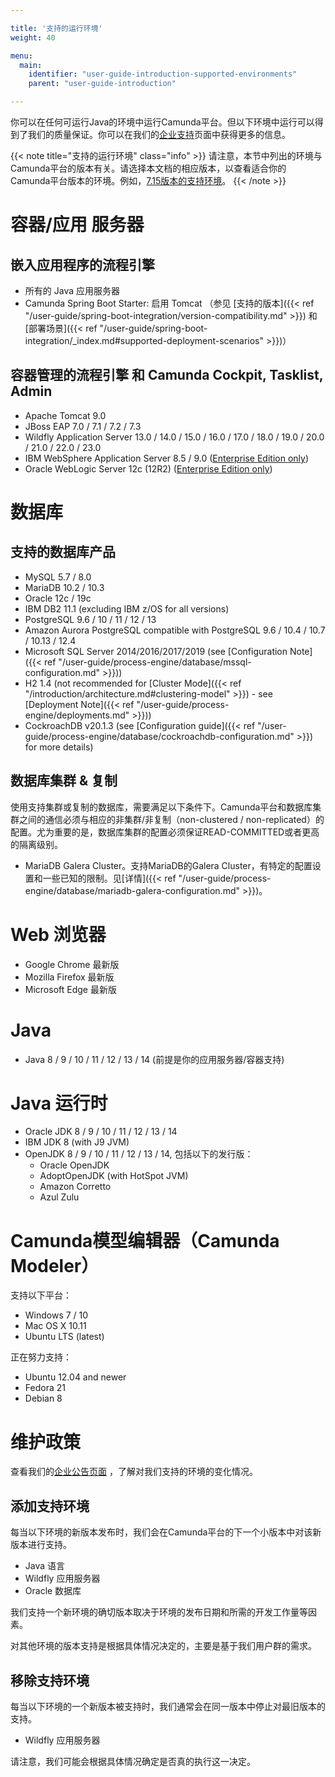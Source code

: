 ```yaml
---

title: '支持的运行环境'
weight: 40

menu:
  main:
    identifier: "user-guide-introduction-supported-environments"
    parent: "user-guide-introduction"

---
```



你可以在任何可运行Java的环境中运行Camunda平台。但以下环境中运行可以得到了我们的质量保证。你可以在我们的[企业支持](http://camunda.com/bpm/enterprise/)页面中获得更多的信息。

{{< note title="支持的运行环境" class="info" >}}
  请注意，本节中列出的环境与Camunda平台的版本有关。请选择本文档的相应版本，以查看适合你的Camunda平台版本的环境。例如，[7.15版本的支持环境](http://docs.camunda.org/7.15/guides/user-guide/#introduction-supported-environments)。
{{< /note >}}


# 容器/应用 服务器

## 嵌入应用程序的流程引擎

* 所有的 Java 应用服务器
* Camunda Spring Boot Starter: 启用 Tomcat （参见 [支持的版本]({{< ref "/user-guide/spring-boot-integration/version-compatibility.md" >}}) 和 [部署场景]({{< ref "/user-guide/spring-boot-integration/_index.md#supported-deployment-scenarios" >}})）

## 容器管理的流程引擎 和 Camunda Cockpit, Tasklist, Admin

* Apache Tomcat 9.0
* JBoss EAP 7.0 / 7.1 / 7.2 / 7.3
* Wildfly Application Server 13.0 / 14.0 / 15.0 / 16.0 / 17.0 / 18.0 / 19.0 / 20.0 / 21.0 / 22.0 / 23.0
* IBM WebSphere Application Server 8.5 / 9.0 ([Enterprise Edition only](http://camunda.com/enterprise/))
* Oracle WebLogic Server 12c (12R2) ([Enterprise Edition only](http://camunda.com/enterprise/))


# 数据库

## 支持的数据库产品

* MySQL 5.7 / 8.0
* MariaDB 10.2 / 10.3
* Oracle 12c / 19c
* IBM DB2 11.1 (excluding IBM z/OS for all versions)
* PostgreSQL 9.6 / 10 / 11 / 12 / 13
* Amazon Aurora PostgreSQL compatible with PostgreSQL 9.6 / 10.4 / 10.7 / 10.13 / 12.4
* Microsoft SQL Server 2014/2016/2017/2019 (see [Configuration Note]({{< ref "/user-guide/process-engine/database/mssql-configuration.md" >}}))
* H2 1.4 (not recommended for [Cluster Mode]({{< ref "/introduction/architecture.md#clustering-model" >}}) - see [Deployment Note]({{< ref "/user-guide/process-engine/deployments.md" >}}))
* CockroachDB v20.1.3 (see [Configuration guide]({{< ref "/user-guide/process-engine/database/cockroachdb-configuration.md" >}}) for more details)

## 数据库集群 & 复制

使用支持集群或复制的数据库，需要满足以下条件下。Camunda平台和数据库集群之间的通信必须与相应的非集群/非复制（non-clustered / non-replicated）的配置。尤为重要的是，数据库集群的配置必须保证READ-COMMITTED或者更高的隔离级别。

* MariaDB Galera Cluster。支持MariaDB的Galera Cluster，有特定的配置设置和一些已知的限制。见[详情]({{< ref "/user-guide/process-engine/database/mariadb-galera-configuration.md" >}})。

# Web 浏览器

* Google Chrome 最新版
* Mozilla Firefox 最新版
* Microsoft Edge 最新版


# Java

* Java 8 / 9 / 10 / 11 / 12 / 13 / 14 (前提是你的应用服务器/容器支持)


# Java 运行时

* Oracle JDK 8 / 9 / 10 / 11 / 12 / 13 / 14
* IBM JDK 8 (with J9 JVM)
* OpenJDK 8 / 9 / 10 / 11 / 12 / 13 / 14, 包括以下的发行版：
  * Oracle OpenJDK
  * AdoptOpenJDK (with HotSpot JVM)
  * Amazon Corretto
  * Azul Zulu

# Camunda模型编辑器（Camunda Modeler）

支持以下平台：

* Windows 7 / 10
* Mac OS X 10.11
* Ubuntu LTS (latest)

正在努力支持：

* Ubuntu 12.04 and newer
* Fedora 21
* Debian 8

# 维护政策

查看我们的[企业公告页面](/enterprise/announcement/) ，了解对我们支持的环境的变化情况。

## 添加支持环境

每当以下环境的新版本发布时，我们会在Camunda平台的下一个小版本中对该新版本进行支持。

* Java 语言
* Wildfly 应用服务器
* Oracle 数据库

我们支持一个新环境的确切版本取决于环境的发布日期和所需的开发工作量等因素。

对其他环境的版本支持是根据具体情况决定的，主要是基于我们用户群的需求。

## 移除支持环境

每当以下环境的一个新版本被支持时，我们通常会在同一版本中停止对最旧版本的支持。

* Wildfly 应用服务器

请注意，我们可能会根据具体情况确定是否真的执行这一决定。
